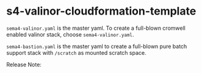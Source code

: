 # s4-valinor-cloudformation-template

`sema4-valinor.yaml` is the master yaml.  To create a full-blown cromwell enabled valinor stack, choose `sema4-valinor.yaml`.

`sema4-bastion.yaml` is the master yaml to create a full-blown pure batch support stack with `/scratch` as mounted scratch space.

Release Note:

